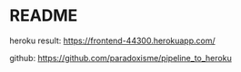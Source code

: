 # README

heroku result: <https://frontend-44300.herokuapp.com/> 

github: <https://github.com/paradoxisme/pipeline_to_heroku> 




